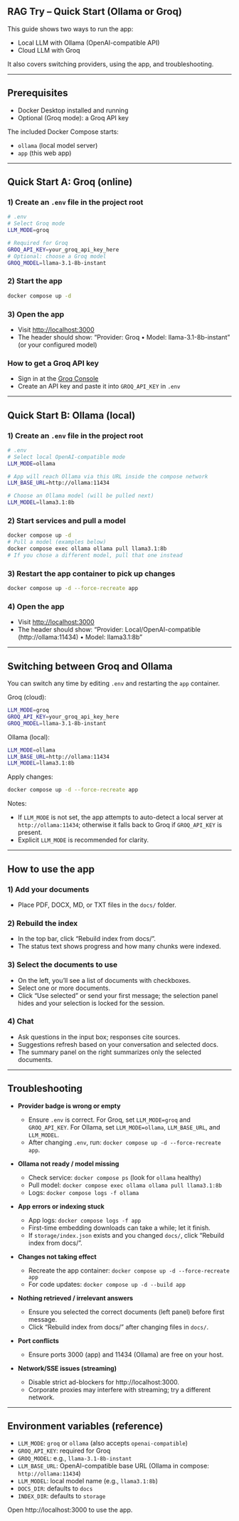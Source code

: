 ## RAG Try – Quick Start (Ollama or Groq)

This guide shows two ways to run the app:
- Local LLM with Ollama (OpenAI-compatible API)
- Cloud LLM with Groq

It also covers switching providers, using the app, and troubleshooting.

---

## Prerequisites
- Docker Desktop installed and running
- Optional (Groq mode): a Groq API key

The included Docker Compose starts:
- `ollama` (local model server)
- `app` (this web app)

---

## Quick Start A: Groq (online)
### 1) Create an `.env` file in the project root
```bash
# .env
# Select Groq mode
LLM_MODE=groq

# Required for Groq
GROQ_API_KEY=your_groq_api_key_here
# Optional: choose a Groq model
GROQ_MODEL=llama-3.1-8b-instant
```

### 2) Start the app
```bash
docker compose up -d
```

### 3) Open the app
- Visit [http://localhost:3000](http://localhost:3000)
- The header should show: “Provider: Groq • Model: llama-3.1-8b-instant” (or your configured model)

### How to get a Groq API key
- Sign in at the [Groq Console](https://console.groq.com)
- Create an API key and paste it into `GROQ_API_KEY` in `.env`

---

## Quick Start B: Ollama (local)
### 1) Create an `.env` file in the project root
```bash
# .env
# Select local OpenAI-compatible mode
LLM_MODE=ollama

# App will reach Ollama via this URL inside the compose network
LLM_BASE_URL=http://ollama:11434

# Choose an Ollama model (will be pulled next)
LLM_MODEL=llama3.1:8b
```

### 2) Start services and pull a model
```bash
docker compose up -d
# Pull a model (examples below)
docker compose exec ollama ollama pull llama3.1:8b
# If you chose a different model, pull that one instead
```

### 3) Restart the app container to pick up changes
```bash
docker compose up -d --force-recreate app
```

### 4) Open the app
- Visit [http://localhost:3000](http://localhost:3000)
- The header should show: “Provider: Local/OpenAI-compatible (http://ollama:11434) • Model: llama3.1:8b”

---

## Switching between Groq and Ollama
You can switch any time by editing `.env` and restarting the `app` container.

Groq (cloud):
```bash
LLM_MODE=groq
GROQ_API_KEY=your_groq_api_key_here
GROQ_MODEL=llama-3.1-8b-instant
```

Ollama (local):
```bash
LLM_MODE=ollama
LLM_BASE_URL=http://ollama:11434
LLM_MODEL=llama3.1:8b
```

Apply changes:
```bash
docker compose up -d --force-recreate app
```

Notes:
- If `LLM_MODE` is not set, the app attempts to auto-detect a local server at `http://ollama:11434`; otherwise it falls back to Groq if `GROQ_API_KEY` is present.
- Explicit `LLM_MODE` is recommended for clarity.

---

## How to use the app
### 1) Add your documents
- Place PDF, DOCX, MD, or TXT files in the `docs/` folder.

### 2) Rebuild the index
- In the top bar, click “Rebuild index from docs/”.
- The status text shows progress and how many chunks were indexed.

### 3) Select the documents to use
- On the left, you’ll see a list of documents with checkboxes.
- Select one or more documents.
- Click “Use selected” or send your first message; the selection panel hides and your selection is locked for the session.

### 4) Chat
- Ask questions in the input box; responses cite sources.
- Suggestions refresh based on your conversation and selected docs.
- The summary panel on the right summarizes only the selected documents.

---

## Troubleshooting
- **Provider badge is wrong or empty**
  - Ensure `.env` is correct. For Groq, set `LLM_MODE=groq` and `GROQ_API_KEY`. For Ollama, set `LLM_MODE=ollama`, `LLM_BASE_URL`, and `LLM_MODEL`.
  - After changing `.env`, run: `docker compose up -d --force-recreate app`.

- **Ollama not ready / model missing**
  - Check service: `docker compose ps` (look for `ollama` healthy)
  - Pull model: `docker compose exec ollama ollama pull llama3.1:8b`
  - Logs: `docker compose logs -f ollama`

- **App errors or indexing stuck**
  - App logs: `docker compose logs -f app`
  - First-time embedding downloads can take a while; let it finish.
  - If `storage/index.json` exists and you changed `docs/`, click “Rebuild index from docs/”.

- **Changes not taking effect**
  - Recreate the app container: `docker compose up -d --force-recreate app`
  - For code updates: `docker compose up -d --build app`

- **Nothing retrieved / irrelevant answers**
  - Ensure you selected the correct documents (left panel) before first message.
  - Click “Rebuild index from docs/” after changing files in `docs/`.

- **Port conflicts**
  - Ensure ports 3000 (app) and 11434 (Ollama) are free on your host.

- **Network/SSE issues (streaming)**
  - Disable strict ad-blockers for http://localhost:3000.
  - Corporate proxies may interfere with streaming; try a different network.

---

## Environment variables (reference)
- `LLM_MODE`: `groq` or `ollama` (also accepts `openai-compatible`)
- `GROQ_API_KEY`: required for Groq
- `GROQ_MODEL`: e.g., `llama-3.1-8b-instant`
- `LLM_BASE_URL`: OpenAI-compatible base URL (Ollama in compose: `http://ollama:11434`)
- `LLM_MODEL`: local model name (e.g., `llama3.1:8b`)
- `DOCS_DIR`: defaults to `docs`
- `INDEX_DIR`: defaults to `storage`

Open http://localhost:3000 to use the app.
